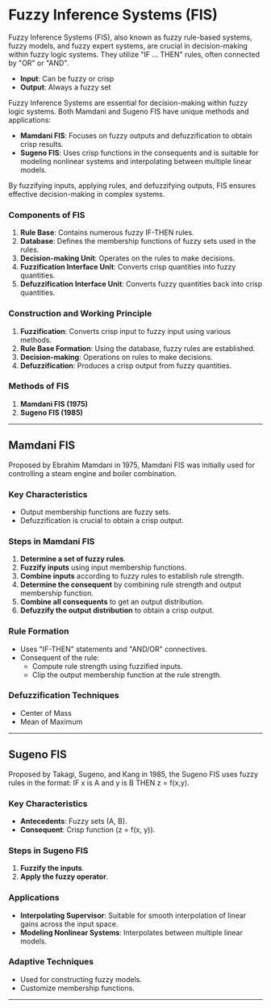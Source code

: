 # Fuzzy Inference Systems (FIS)
Fuzzy Inference Systems (FIS), also known as fuzzy rule-based systems, fuzzy models, and fuzzy expert systems, are crucial in decision-making within fuzzy logic systems. They utilize "IF ... THEN" rules, often connected by "OR" or "AND".

- **Input**: Can be fuzzy or crisp
- **Output**: Always a fuzzy set

Fuzzy Inference Systems are essential for decision-making within fuzzy logic systems. Both Mamdani and Sugeno FIS have unique methods and applications:

- **Mamdani FIS**: Focuses on fuzzy outputs and defuzzification to obtain crisp results.
- **Sugeno FIS**: Uses crisp functions in the consequents and is suitable for modeling nonlinear systems and interpolating between multiple linear models.

By fuzzifying inputs, applying rules, and defuzzifying outputs, FIS ensures effective decision-making in complex systems.

### Components of FIS
1. **Rule Base**: Contains numerous fuzzy IF-THEN rules.
2. **Database**: Defines the membership functions of fuzzy sets used in the rules.
3. **Decision-making Unit**: Operates on the rules to make decisions.
4. **Fuzzification Interface Unit**: Converts crisp quantities into fuzzy quantities.
5. **Defuzzification Interface Unit**: Converts fuzzy quantities back into crisp quantities.

### Construction and Working Principle
1. **Fuzzification**: Converts crisp input to fuzzy input using various methods.
2. **Rule Base Formation**: Using the database, fuzzy rules are established.
3. **Decision-making**: Operations on rules to make decisions.
4. **Defuzzification**: Produces a crisp output from fuzzy quantities.

### Methods of FIS
1. **Mamdani FIS (1975)**
2. **Sugeno FIS (1985)**

---

## Mamdani FIS
Proposed by Ebrahim Mamdani in 1975, Mamdani FIS was initially used for controlling a steam engine and boiler combination.

### Key Characteristics
- Output membership functions are fuzzy sets.
- Defuzzification is crucial to obtain a crisp output.

### Steps in Mamdani FIS
1. **Determine a set of fuzzy rules**.
2. **Fuzzify inputs** using input membership functions.
3. **Combine inputs** according to fuzzy rules to establish rule strength.
4. **Determine the consequent** by combining rule strength and output membership function.
5. **Combine all consequents** to get an output distribution.
6. **Defuzzify the output distribution** to obtain a crisp output.

### Rule Formation
- Uses "IF-THEN" statements and "AND/OR" connectives.
- Consequent of the rule:
  - Compute rule strength using fuzzified inputs.
  - Clip the output membership function at the rule strength.

### Defuzzification Techniques
- Center of Mass
- Mean of Maximum

---

## Sugeno FIS
Proposed by Takagi, Sugeno, and Kang in 1985, the Sugeno FIS uses fuzzy rules in the format: IF x is A and y is B THEN z = f(x,y).

### Key Characteristics
- **Antecedents**: Fuzzy sets (A, B).
- **Consequent**: Crisp function (z = f(x, y)).

### Steps in Sugeno FIS
1. **Fuzzify the inputs**.
2. **Apply the fuzzy operator**.

### Applications
- **Interpolating Supervisor**: Suitable for smooth interpolation of linear gains across the input space.
- **Modeling Nonlinear Systems**: Interpolates between multiple linear models.

### Adaptive Techniques
- Used for constructing fuzzy models.
- Customize membership functions.

---

